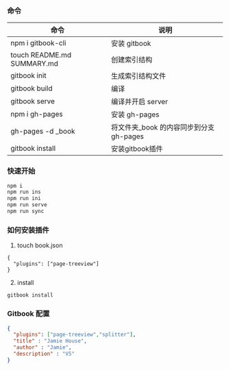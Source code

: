 ### 命令


| 命令                       | 说明              |
| -------------------------- | ----------------- |
| npm i gitbook-cli       | 安装 gitbook  |
| touch README.md SUMMARY.md | 创建索引结构      |
| gitbook init               | 生成索引结构文件  |
| gitbook build              | 编译              |
| gitbook serve              | 编译并开启 server |
| npm i gh-pages | 安装 gh-pages |
| gh-pages -d _book | 将文件夹_book 的内容同步到分支 gh-pages |
| gitbook install      | 安装gitbook插件 |

### 快速开始

```js
npm i
npm run ins
npm run ini
npm run serve
npm run sync
```

### 如何安装插件
1. touch book.json
```
{
  "plugins": ["page-treeview"]
}
```

2. install
```
gitbook install
```

### Gitbook 配置
```json
{
  "plugins": ["page-treeview","splitter"],
  "title" : "Jamie House",
  "author" : "Jamie",
  "description" : "V5"
}
```

